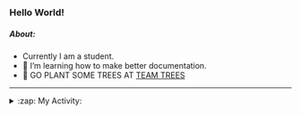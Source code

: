 ### Hello World!

##### About:
- Currently I am a student.
- 🌱 I’m learning how to make better documentation.
- 🌱 GO PLANT SOME TREES AT [TEAM TREES](https://teamtrees.org/)

---
<details>
  <summary>:zap: My Activity:</summary>
  
<!--START_SECTION:waka-->
![Code Time](http://img.shields.io/badge/Code%20Time-1%2C152%20hrs%2043%20mins-blue)

**I'm a Night 🦉** 

```text
🌞 Morning                1443 commits        ██░░░░░░░░░░░░░░░░░░░░░░░   09.22 % 
🌆 Daytime                5523 commits        █████████░░░░░░░░░░░░░░░░   35.30 % 
🌃 Evening                4532 commits        ███████░░░░░░░░░░░░░░░░░░   28.96 % 
🌙 Night                  4149 commits        ███████░░░░░░░░░░░░░░░░░░   26.52 % 
```
📅 **I'm Most Productive on Wednesday** 

```text
Monday                   2344 commits        ████░░░░░░░░░░░░░░░░░░░░░   14.98 % 
Tuesday                  2045 commits        ███░░░░░░░░░░░░░░░░░░░░░░   13.07 % 
Wednesday                3603 commits        ██████░░░░░░░░░░░░░░░░░░░   23.03 % 
Thursday                 1959 commits        ███░░░░░░░░░░░░░░░░░░░░░░   12.52 % 
Friday                   1547 commits        ██░░░░░░░░░░░░░░░░░░░░░░░   09.89 % 
Saturday                 1391 commits        ██░░░░░░░░░░░░░░░░░░░░░░░   08.89 % 
Sunday                   2758 commits        ████░░░░░░░░░░░░░░░░░░░░░   17.63 % 
```


📊 **This Week I Spent My Time On** 

```text
🔥 Editors: 
VS Code                  3 hrs 5 mins        █████████████████████████   100.00 % 

🐱‍💻 Projects: 
giveth-dapps-v2          3 hrs 1 min         ████████████████████████░   97.40 % 
praise                   4 mins              █░░░░░░░░░░░░░░░░░░░░░░░░   02.60 % 
```


 Last Updated on 18/07/2023 15:11:18 UTC
<!--END_SECTION:waka-->
</details>
